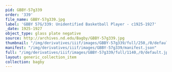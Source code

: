 ```yaml
---
pid: GBBY-57g339
order: '339'
file_name: GBBY-57g339.jpg
label: 'GBBY 57G/339: Unidentified Basketball Player - c1925-1927'
_date: 1925-1927
object_type: glass plate negative
source: http://archives.nd.edu/Bagby/GBBY-57g339.jpg
thumbnail: "/img/derivatives/iiif/images/GBBY-57g339/full/250,/0/default.jpg"
manifest: "/img/derivatives/iiif/images/GBBY-57g339/manifest.json"
full: "/img/derivatives/iiif/images/GBBY-57g339/full/1140,/0/default.jpg"
layout: generic_collection_item
collection: bagby
---
```

